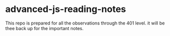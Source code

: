 # advanced-js-reading-notes
This repo is prepared for all the observations through the 401 level. it will be thee back up for the important notes.
